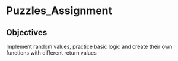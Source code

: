 # Puzzles_Assignment
## Objectives
Implement random values, practice basic logic and create their own functions with different return values
